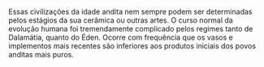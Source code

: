 ﻿Essas civilizações da idade andita nem sempre podem ser determinadas pelos estágios da sua cerâmica ou outras artes. O curso normal da evolução humana foi tremendamente complicado pelos regimes tanto de Dalamátia, quanto do Éden. Ocorre com frequência que os vasos e implementos mais recentes são inferiores aos produtos iniciais dos povos anditas mais puros.